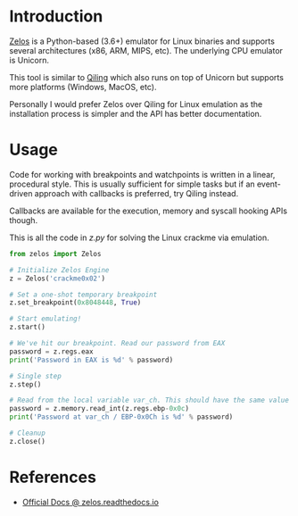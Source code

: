 # Introduction

[Zelos](https://github.com/zeropointdynamics/zelos) is a Python-based (3.6+) emulator for Linux binaries and supports several architectures (x86, ARM, MIPS, etc). The underlying CPU emulator is Unicorn.

This tool is similar to [Qiling](../qiling) which also runs on top of Unicorn but supports more platforms (Windows, MacOS, etc).

Personally I would prefer Zelos over Qiling for Linux emulation as the installation process is simpler and the API has better documentation.

# Usage

Code for working with breakpoints and watchpoints is written in a linear, procedural style. This is usually sufficient for simple tasks but if an event-driven approach with callbacks is preferred, try Qiling instead.

Callbacks are available for the execution, memory and syscall hooking APIs though.

This is all the code in *z.py* for solving the Linux crackme via emulation.

```python
from zelos import Zelos

# Initialize Zelos Engine
z = Zelos('crackme0x02')

# Set a one-shot temporary breakpoint
z.set_breakpoint(0x8048448, True)

# Start emulating!
z.start()

# We've hit our breakpoint. Read our password from EAX
password = z.regs.eax
print('Password in EAX is %d' % password)

# Single step
z.step()

# Read from the local variable var_ch. This should have the same value as EAX
password = z.memory.read_int(z.regs.ebp-0x0c)
print('Password at var_ch / EBP-0x0Ch is %d' % password)

# Cleanup
z.close()
```

# References
- [Official Docs @ zelos.readthedocs.io](https://zelos.readthedocs.io/en/latest/index.html)
